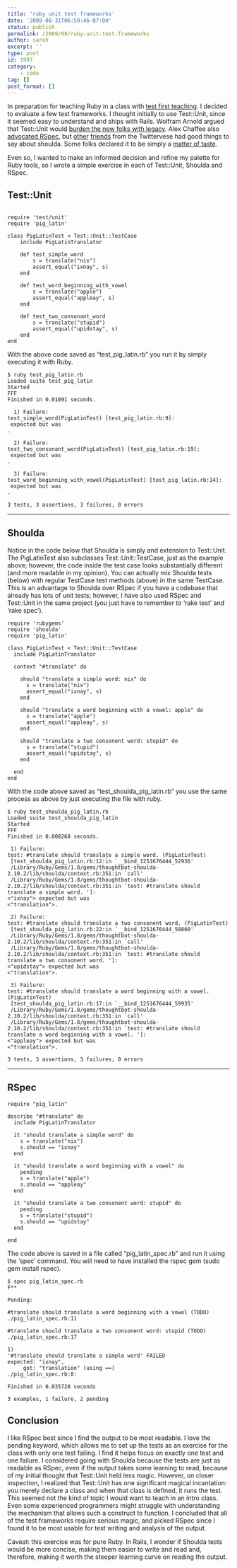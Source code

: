 ```yaml
---
title: 'ruby unit test frameworks'
date: '2009-08-31T06:59:46-07:00'
status: publish
permalink: /2009/08/ruby-unit-test-frameworks
author: sarah
excerpt: ''
type: post
id: 1997
category:
    - code
tag: []
post_format: []
---
```

In preparation for teaching Ruby in a class with [test first teaching](https://www.ultrasaurus.com/sarahblog/2009/08/test-driven-teaching/). I decided to evaluate a few test frameworks. I thought initially to use Test::Unit, since it seemed easy to understand and ships with Rails. Wolfram Arnold argued that Test::Unit would [burden the new folks with legacy](http://twitter.com/wolframarnold/status/3336210949). Alex Chaffee also [advocated RSpec](http://twitter.com/alexch/status/3320591021), but [other](http://twitter.com/jacobrothstein/status/3320555832) [friends](http://twitter.com/jamieflournoy/status/3323143202) from the Twittervese had good things to say about shoulda. Some folks declared it to be simply a [matter of taste](http://twitter.com/noelrap/status/3319780641).

Even so, I wanted to make an informed decision and refine my palette for Ruby tools, so I wrote a simple exercise in each of Test::Unit, Shoulda and RSpec.

Test::Unit
----------

```

require 'test/unit'
require 'pig_latin'
 
class PigLatinTest < Test::Unit::TestCase
    include PigLatinTranslator
 
    def test_simple_word
        s = translate("nix")
        assert_equal("ixnay", s)
    end
 
    def test_word_beginning_with_vowel
        s = translate("apple")
        assert_equal("appleay", s)
    end
 
    def test_two_consonant_word
        s = translate("stupid")
        assert_equal("upidstay", s)
    end
end
```

With the above code saved as “test\_pig\_latin.rb” you run it by simply executing it with Ruby.

```
$ ruby test_pig_latin.rb
Loaded suite test_pig_latin
Started
FFF
Finished in 0.01091 seconds.

  1) Failure:
test_simple_word(PigLatinTest) [test_pig_latin.rb:9]:
 expected but was
.

  2) Failure:
test_two_consonant_word(PigLatinTest) [test_pig_latin.rb:19]:
 expected but was
.

  3) Failure:
test_word_beginning_with_vowel(PigLatinTest) [test_pig_latin.rb:14]:
 expected but was
.

3 tests, 3 assertions, 3 failures, 0 errors
```

- - - - - -

Shoulda
-------

Notice in the code below that Shoulda is simply and extension to Test::Unit. The PigLatinTest also subclasses Test::Unit::TestCase, just as the example above; however, the code inside the test case looks substantially different (and more readable in my opinion). You can actually mix Shoulda tests (below) with regular TestCase test methods (above) in the same TestCase. This is an advantage to Shoulda over RSpec if you have a codebase that already has lots of unit tests; however, I have also used RSpec and Test::Unit in the same project (you just have to remember to ‘rake test’ and ‘rake spec’).

```
require 'rubygems'
require 'shoulda'
require 'pig_latin'

class PigLatinTest < Test::Unit::TestCase
  include PigLatinTranslator

  context "#translate" do

    should "translate a simple word: nix" do
      s = translate("nix")
      assert_equal("ixnay", s)
    end

    should "translate a word beginning with a vowel: apple" do
      s = translate("apple")
      assert_equal("appleay", s)
    end

    should "translate a two consonent word: stupid" do
      s = translate("stupid")
      assert_equal("upidstay", s)
    end

  end
end
```

With the code above saved as “test\_shoulda\_pig\_latin.rb” you use the same process as above by just executing the file with ruby.

```
$ ruby test_shoulda_pig_latin.rb
Loaded suite test_shoulda_pig_latin
Started
FFF
Finished in 0.008268 seconds.

 1) Failure:
test: #translate should translate a simple word. (PigLatinTest)
 [test_shoulda_pig_latin.rb:12:in `__bind_1251676444_52936'
 /Library/Ruby/Gems/1.8/gems/thoughtbot-shoulda-2.10.2/lib/shoulda/context.rb:351:in `call'
 /Library/Ruby/Gems/1.8/gems/thoughtbot-shoulda-2.10.2/lib/shoulda/context.rb:351:in `test: #translate should translate a simple word. ']:
<"ixnay"> expected but was
<"translation">.

 2) Failure:
test: #translate should translate a two consonent word. (PigLatinTest)
 [test_shoulda_pig_latin.rb:22:in `__bind_1251676444_58860'
 /Library/Ruby/Gems/1.8/gems/thoughtbot-shoulda-2.10.2/lib/shoulda/context.rb:351:in `call'
 /Library/Ruby/Gems/1.8/gems/thoughtbot-shoulda-2.10.2/lib/shoulda/context.rb:351:in `test: #translate should translate a two consonent word. ']:
<"upidstay"> expected but was
<"translation">.

 3) Failure:
test: #translate should translate a word beginning with a vowel. (PigLatinTest)
 [test_shoulda_pig_latin.rb:17:in `__bind_1251676444_59935'
 /Library/Ruby/Gems/1.8/gems/thoughtbot-shoulda-2.10.2/lib/shoulda/context.rb:351:in `call'
 /Library/Ruby/Gems/1.8/gems/thoughtbot-shoulda-2.10.2/lib/shoulda/context.rb:351:in `test: #translate should translate a word beginning with a vowel. ']:
<"appleay"> expected but was
<"translation">.

3 tests, 3 assertions, 3 failures, 0 errors
```

- - - - - -

RSpec
-----

```
require "pig_latin"

describe "#translate" do
  include PigLatinTranslator

  it "should translate a simple word" do
    s = translate("nix")
    s.should == "ixnay"
  end

  it "should translate a word beginning with a vowel" do
    pending
    s = translate("apple")
    s.should == "appleay"
  end

  it "should translate a two consonent word: stupid" do
    pending
    s = translate("stupid")
    s.should == "upidstay"
  end

end
```

The code above is saved in a file called “pig\_latin\_spec.rb” and run it using the ‘spec’ command. You will need to have installed the rspec gem (sudo gem install rspec).

```
$ spec pig_latin_spec.rb
F**

Pending:

#translate should translate a word beginning with a vowel (TODO)
./pig_latin_spec.rb:11

#translate should translate a two consonent word: stupid (TODO)
./pig_latin_spec.rb:17

1)
'#translate should translate a simple word' FAILED
expected: "ixnay",
     got: "translation" (using ==)
./pig_latin_spec.rb:8:

Finished in 0.035728 seconds

3 examples, 1 failure, 2 pending
```

Conclusion
----------

I like RSpec best since I find the output to be most readable. I love the pending keyword, which allows me to set up the tests as an exercise for the class with only one test failing. I find it helps focus on exactly one test and one failure. I considered going with Shoulda because the tests are just as readable as RSpec, even if the output takes some learning to read, because of my initial thought that Test::Unit held less magic. However, on closer inspection, I realized that Test::Unit has one significant magical incantation: you merely declare a class and when that class is defined, it runs the test. This seemed not the kind of topic I would want to teach in an intro class. Even some experienced programmers might struggle with understanding the mechanism that allows such a construct to function. I concluded that all of the test frameworks require serious magic, and picked RSpec since I found it to be most usable for test writing and analysis of the output.

Caveat: this exercise was for pure Ruby. In Rails, I wonder if Shoulda tests would be more concise, making them easier to write and read and, therefore, making it worth the steeper learning curve on reading the output.
